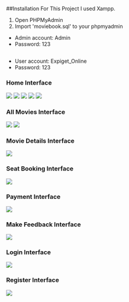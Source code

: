 ##Installation
For This Project I used Xampp.

1) Open PHPMyAdmin
2) Import 'moviebook.sql' to your phpmyadmin
 * Admin account: Admin
 * Password: 123
## 

 * User account: Expiget_Online
 * Password: 123


### Home Interface
<a href="https://www.linkpicture.com/view.php?img=LPic63a9ed3ea7f68740213781"><img src="https://www.linkpicture.com/q/z3991149159031_b9c6d5c3dfaf59056a8ecb63100af7e8.jpg" type="image"></a>
<a href="https://www.linkpicture.com/view.php?img=LPic63a9edd63a90c156523212"><img src="https://www.linkpicture.com/q/z3991149260996_4539002054b2aac990993897b2145075.jpg" type="image"></a>
<a href="https://www.linkpicture.com/view.php?img=LPic63a9ee0546ce41949728383"><img src="https://www.linkpicture.com/q/z3991149375105_c499572b044d6db4236d95fddb7901fc.jpg" type="image"></a>
<a href="https://www.linkpicture.com/view.php?img=LPic63a9ee206ca1a1110470920"><img src="https://www.linkpicture.com/q/z3991149458978_ac9361249c11158137aac5b99ba6e02c.jpg" type="image"></a>
<a href="https://www.linkpicture.com/view.php?img=LPic63a9ee5eed126552127002"><img src="https://www.linkpicture.com/q/z3991150602180_70e2d1a09718738abb53a231dc7f21c0.jpg" type="image"></a>

### All Movies Interface
<a href="https://www.linkpicture.com/view.php?img=LPic63a9ef815b1d61306779528"><img src="https://www.linkpicture.com/q/z3991149580032_7ab6ba84250a5281c84f3df620f1dc9b.jpg" type="image"></a>
<a href="https://www.linkpicture.com/view.php?img=LPic63a9ef0468b16751213107"><img src="https://www.linkpicture.com/q/z3991151216839_da8fa2c552bc9ca0e30ee6b94a299d9a.jpg" type="image"></a>

### Movie Details Interface
<a href="https://www.linkpicture.com/view.php?img=LPic63a9efd0cab6f1549167675"><img src="https://www.linkpicture.com/q/z3991149654801_b4576d73ef22abb7aca691725cb30ef6.jpg" type="image"></a>

### Seat Booking Interface
<a href="https://www.linkpicture.com/view.php?img=LPic63a9f02a4e15a845469260"><img src="https://www.linkpicture.com/q/z3991149697072_525de557bc2f364730bacf6884147172.jpg" type="image"></a>

### Payment Interface
<a href="https://www.linkpicture.com/view.php?img=LPic63a9f0579f0a1513068671"><img src="https://www.linkpicture.com/q/z3991149766313_793b55ee8e037ce232f652c27bc8b93b.jpg" type="image"></a>

### Make Feedback Interface
<a href="https://www.linkpicture.com/view.php?img=LPic63a9f086e4db9501836081"><img src="https://www.linkpicture.com/q/z3991149850106_3aa15ed5001e82bb444e76ce0e3f0cd7.jpg" type="image"></a>

### Login Interface
<a href="https://www.linkpicture.com/view.php?img=LPic63a9f0a5e33fb1760731902"><img src="https://www.linkpicture.com/q/z3991149911114_00fe3d40513aa8a333721db7778a3de6.jpg" type="image"></a>

### Register Interface
<a href="https://www.linkpicture.com/view.php?img=LPic63a9f0c19ccab1257676704"><img src="https://www.linkpicture.com/q/z3991149969938_a998cbb8618f3a1ec14076c44327bad6.jpg" type="image"></a>
